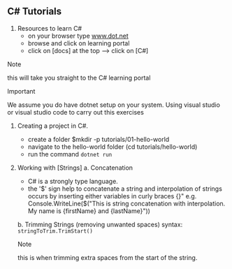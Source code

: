 ## C# Tutorials

1. Resources to learn C#
    - on your browser type www.dot.net 
    - browse and click on learning portal
    - click on [docs] at the top --> click on [C#]

> [!NOTE]
> this will take you straight to the C# learning portal

> [!IMPORTANT]
> We assume you do have dotnet setup on your system. Using visual studio or visual studio code to carry out this exercises

1. Creating a project in C#.
    - create a folder $mkdir -p tutorials/01-hello-world
    - navigate to the hello-world folder (cd tutorials/hello-world)
    - run the command ``` dotnet run ```

2. Working with [Strings]
   a. Concatenation
   - C# is a strongly type language.
   - the '$' sign help to concatenate a string and interpolation of strings occurs by inserting either variables in curly braces {}"
     e.g. Console.WriteLine($("This is string concatenation with interpolation. My name is {firstName} and {lastName}"))

   b. Trimming Strings (removing unwanted spaces)
      syntax: ``` stringToTrim.TrimStart() ```
      > [!NOTE]
      > this is when trimming extra spaces from the start of the string.

